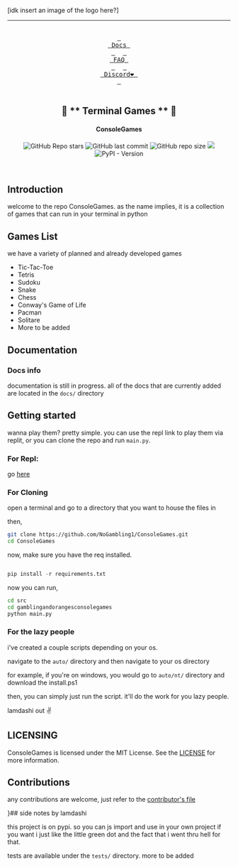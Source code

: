 [idk insert an image of the logo here?]

___

<div align="center">
<br>
  <a href="https://github.com/NoGambling1/ConsoleGames/tree/main/docs"><kbd> <br> Docs <br> </kbd></a>&ensp;&ensp;
  <a href="https://github.com/NoGambling1/ConsoleGames/tree/main/docs/FAQ"><kbd> <br> FAQ <br> </kbd></a>&ensp;&ensp;
  <a href="https://discord.gg/yYdE2S43cY"><kbd> <br> Discord❤️ <br> </kbd></a>
</div><br>

<div align="center">

## 💙 ** Terminal Games ** 💙
#### ConsoleGames

![GitHub Repo stars](https://img.shields.io/github/stars/NoGambling1/ConsoleGames?style=for-the-badge&color=cba6f7) ![GitHub last commit](https://img.shields.io/github/last-commit/NoGambling1/ConsoleGames?style=for-the-badge&color=b4befe) ![GitHub repo size](https://img.shields.io/github/repo-size/NoGambling1/ConsoleGames?style=for-the-badge&color=cba6f7) <a href="https://discord.gg/yYdE2S43cY"> <img src="https://img.shields.io/discord/1087366162767167498?style=for-the-badge&logo=discord&color=cba6f7&link=https%3A%2F%2Fdiscord.gg%9yYdE2S43cY"> </a>
![PyPI - Version](https://img.shields.io/pypi/v/gamblingandorangesconsolegames?style=for-the-badge&color=cba6f7)

<br/>
</div>


## Introduction

welcome to the repo ConsoleGames. as the name implies, it is a collection of games that can run in your terminal in python

## Games List

we have a variety of planned and already developed games
  - Tic-Tac-Toe
  - Tetris
  - Sudoku
  - Snake
  - Chess
  - Conway's Game of Life
  - Pacman
  - Solitare
  - More to be added

## Documentation

### Docs info

documentation is still in progress. all of the docs that are currently added are located in the `docs/` directory

## Getting started

wanna play them? pretty simple. you can use the repl link to play them via replit, or you can clone the repo and run `main.py`.

### For Repl:

go [here](https://replit.com/@orangejuiceplz/ConsoleGames)

### For Cloning

open a terminal and go to a directory that you want to house the files in

then,

```bash
git clone https://github.com/NoGambling1/ConsoleGames.git
cd ConsoleGames
```
now, make sure you have the req installed.

```python

pip install -r requirements.txt

```
now you can run,

```bash
cd src
cd gamblingandorangesconsolegames
python main.py
```
### For the lazy people

i've created a couple scripts depending on your os.

navigate to the `auto/` directory and then navigate to your os directory

for example, if you're on windows, you would go to `auto/nt/` directory and download the install.ps1

then, you can simply just run the script. it'll do the work for you lazy people.

lamdashi out ✌️

## LICENSING

ConsoleGames is licensed under the MIT License. See the  [LICENSE](https://github.com/NoGambling1/ConsoleGames/blob/main/LICENSE) for more information.

## Contributions

any contributions are welcome, just refer to the [contributor's file](https://github.com/NoGambling1/ConsoleGames/blob/main/docs/CONTRIBUTING.md)

}## side notes by lamdashi

this project is on pypi. so you can js import and use in your own project if you want
i just like the little green dot and the fact that i went thru hell for that.

tests are available under the `tests/` directory. more to be added
